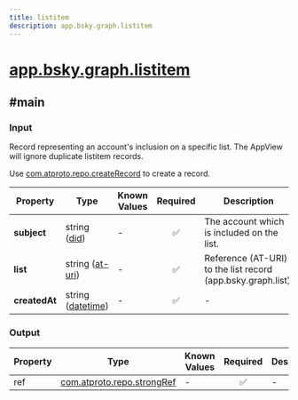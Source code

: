 ```yaml
---
title: listitem
description: app.bsky.graph.listitem
---
```


# [app.bsky.graph.listitem](https://github.com/myConsciousness/atproto.dart/blob/main/lexicons/app/bsky/graph/listitem.json)

## #main

### Input

Record representing an account's inclusion on a specific list. The AppView will ignore duplicate listitem records.

Use [com.atproto.repo.createRecord](../../../../lexicons/com/atproto/repo/createRecord.md#main) to create a record.

| Property | Type | Known Values | Required | Description |
| --- | --- | --- | :---: | --- |
| **subject** | string ([did](https://atproto.com/specs/did)) | - | ✅ | The account which is included on the list. |
| **list** | string ([at-uri](https://atproto.com/specs/at-uri-scheme)) | - | ✅ | Reference (AT-URI) to the list record (app.bsky.graph.list). |
| **createdAt** | string ([datetime](https://atproto.com/specs/lexicon#datetime)) | - | ✅ | - |

### Output

| Property | Type | Known Values | Required | Description |
| --- | --- | --- | :---: | --- |
| ref | [com.atproto.repo.strongRef](../../../../lexicons/com/atproto/repo/strongRef.md#main) | - | ✅ | - |
